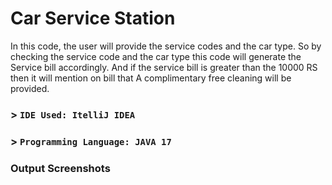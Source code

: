 # Car Service Station

In this code, the user will provide the service codes and the car type. So by checking the service code and the car type this code will generate the Service bill accordingly. And if the service bill is greater than the 10000 RS then it will mention on bill that A complimentary free cleaning will be provided. 


### > ```IDE Used: ItelliJ IDEA```
### > ```Programming Language: JAVA 17```


### Output Screenshots
